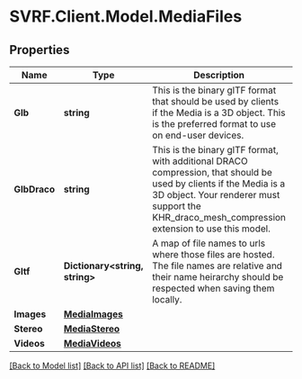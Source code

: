 # SVRF.Client.Model.MediaFiles
## Properties

Name | Type | Description | Notes
------------ | ------------- | ------------- | -------------
**Glb** | **string** | This is the binary glTF format that should be used by clients if the Media is a 3D object. This is the preferred format to use on end-user devices. | [optional] 
**GlbDraco** | **string** | This is the binary glTF format, with additional DRACO compression, that should be used by clients if the Media is a 3D object. Your renderer must support the KHR_draco_mesh_compression extension to use this model. | [optional] 
**Gltf** | **Dictionary&lt;string, string&gt;** | A map of file names to urls where those files are hosted. The file names are relative and their name heirarchy should be respected when saving them locally. | [optional] 
**Images** | [**MediaImages**](MediaImages.md) |  | [optional] 
**Stereo** | [**MediaStereo**](MediaStereo.md) |  | [optional] 
**Videos** | [**MediaVideos**](MediaVideos.md) |  | [optional] 

[[Back to Model list]](../README.md#documentation-for-models) [[Back to API list]](../README.md#documentation-for-api-endpoints) [[Back to README]](../README.md)

